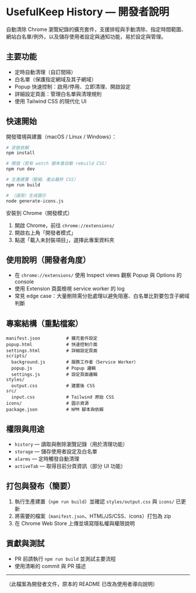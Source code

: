 # UsefulKeep History — 開發者說明

自動清除 Chrome 瀏覽紀錄的擴充套件，支援排程與手動清除、指定時間範圍、網站白名單/例外，以及儲存使用者設定與通知功能，易於設定與管理。

## 主要功能

- 定時自動清理（自訂間隔）
- 白名單（保護指定網域及其子網域）
- Popup 快速控制：啟用/停用、立即清理、開啟設定
- 詳細設定頁面：管理白名單與清理規則
- 使用 Tailwind CSS 的現代化 UI

## 快速開始

開發環境與建置（macOS / Linux / Windows）：

```bash
# 安裝依賴
npm install

# 開發（若有 watch 腳本會自動 rebuild CSS）
npm run dev

# 生產建置（壓縮、產出最終 CSS）
npm run build

# （選用）生成圖示
node generate-icons.js
```

安裝到 Chrome（開發模式）

1. 開啟 Chrome，前往 `chrome://extensions/`
2. 開啟右上角「開發者模式」
3. 點選「載入未封裝項目」，選擇此專案資料夾

## 使用說明（開發者角度）

- 在 `chrome://extensions/` 使用 Inspect views 觀察 Popup 與 Options 的 console
- 使用 Extension 頁面檢視 service worker 的 log
- 常見 edge case：大量刪除需分批處理以避免阻塞、白名單比對要包含子網域判斷

## 專案結構（重點檔案）

```
manifest.json          # 擴充套件設定
popup.html             # 快速控制介面
settings.html          # 詳細設定頁面
scripts/
  background.js        # 服務工作者（Service Worker）
  popup.js             # Popup 邏輯
  settings.js          # 設定頁面邏輯
styles/
  output.css           # 建置後 CSS
src/
  input.css            # Tailwind 原始 CSS
icons/                 # 圖示資源
package.json           # NPM 腳本與依賴
```

## 權限與用途

- `history` — 讀取與刪除瀏覽記錄（用於清理功能）
- `storage` — 儲存使用者設定及白名單
- `alarms` — 定時觸發自動清理
- `activeTab` — 取得目前分頁資訊（部分 UI 功能）

## 打包與發布（簡要）

1. 執行生產建置（`npm run build`）並確認 `styles/output.css` 與 `icons/` 已更新
2. 將需要的檔案（`manifest.json`、HTML/JS/CSS、icons）打包為 zip
3. 在 Chrome Web Store 上傳並填寫隱私權與權限說明

## 貢獻與測試

- PR 前請執行 `npm run build` 並測試主要流程
- 使用清晰的 commit 與 PR 描述

---

（此檔案為開發者文件，原本的 README 已改為使用者導向說明）
